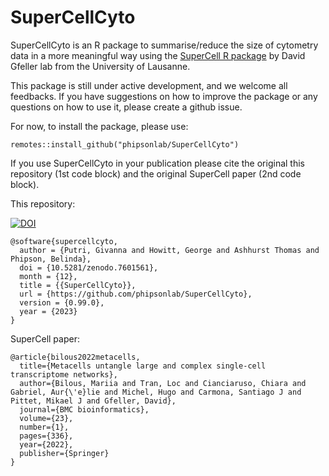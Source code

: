 # SuperCellCyto
 
SuperCellCyto is an R package to summarise/reduce the size of cytometry data in a more meaningful way using the [SuperCell R package](https://github.com/GfellerLab/SuperCell) by David Gfeller lab from the University of Lausanne. 

This package is still under active development, and we welcome all feedbacks. 
If you have suggestions on how to improve the package or any questions on how to use it, please create a github issue. 

For now, to install the package, please use:
```
remotes::install_github("phipsonlab/SuperCellCyto")
```

If you use SuperCellCyto in your publication please cite the original this repository (1st code block) and the original SuperCell paper (2nd code block).

This repository:

[![DOI](https://zenodo.org/badge/592222314.svg)](https://zenodo.org/badge/latestdoi/592222314)

```
@software{supercellcyto,
  author = {Putri, Givanna and Howitt, George and Ashhurst Thomas and Phipson, Belinda},
  doi = {10.5281/zenodo.7601561},
  month = {12},
  title = {{SuperCellCyto}},
  url = {https://github.com/phipsonlab/SuperCellCyto},
  version = {0.99.0},
  year = {2023}
}
```


SuperCell paper:

```
@article{bilous2022metacells,
  title={Metacells untangle large and complex single-cell transcriptome networks},
  author={Bilous, Mariia and Tran, Loc and Cianciaruso, Chiara and Gabriel, Aur{\'e}lie and Michel, Hugo and Carmona, Santiago J and Pittet, Mikael J and Gfeller, David},
  journal={BMC bioinformatics},
  volume={23},
  number={1},
  pages={336},
  year={2022},
  publisher={Springer}
}
```
